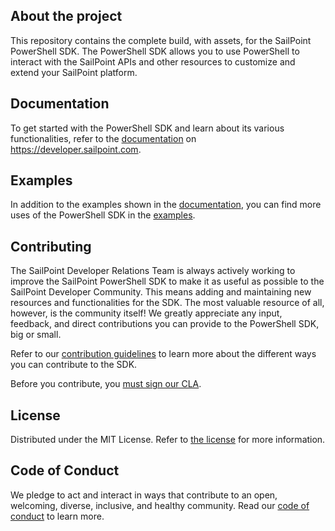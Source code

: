 ## About the project

This repository contains the complete build, with assets, for the SailPoint PowerShell SDK. 
The PowerShell SDK allows you to use PowerShell to interact with the SailPoint APIs and other resources to customize and extend your SailPoint platform. 

## Documentation 

To get started with the PowerShell SDK and learn about its various functionalities, refer to the [documentation](https://developer.sailpoint.com/idn/tools/sdk/powershell) on https://developer.sailpoint.com. 

## Examples

In addition to the examples shown in the [documentation](https://developer.sailpoint.com/idn/tools/sdk/go), you can find more uses of the PowerShell SDK in the [examples](./example/).

## Contributing 

The SailPoint Developer Relations Team is always actively working to improve the SailPoint PowerShell SDK to make it as useful as possible to the SailPoint Developer Community. 
This means adding and maintaining new resources and functionalities for the SDK.
The most valuable resource of all, however, is the community itself! 
We greatly appreciate any input, feedback, and direct contributions you can provide to the PowerShell SDK, big or small. 

Refer to our [contribution guidelines](./CONTRIBUTING.md) to learn more about the different ways you can contribute to the SDK. 

Before you contribute, you [must sign our CLA](https://cla-assistant.io/sailpoint-oss/developer.sailpoint.com).

## License

Distributed under the MIT License. Refer to [the license](./LICENSE) for more information.

## Code of Conduct

We pledge to act and interact in ways that contribute to an open, welcoming, diverse, inclusive, and healthy community. Read our [code of conduct](./CODE_OF_CONDUCT.md) to learn more.

